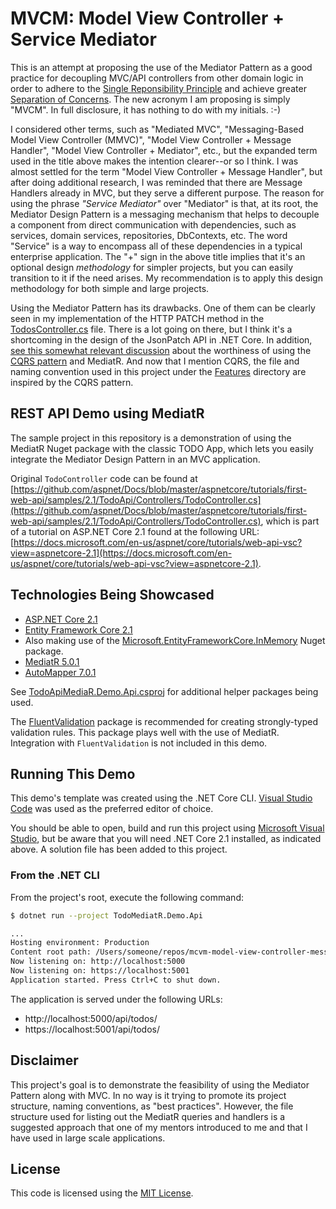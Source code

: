 # MVCM: Model View Controller + Service Mediator

This is an attempt at proposing the use of the Mediator Pattern as a good practice for decoupling MVC/API controllers from other domain logic in order to adhere to the [Single Reponsibility Principle](https://en.wikipedia.org/wiki/Single_responsibility_principle) and achieve greater [Separation of Concerns](https://en.wikipedia.org/wiki/Separation_of_concerns). The new acronym I am proposing is simply "MVCM". In full disclosure, it has nothing to do with my initials. :-)

I considered other terms, such as "Mediated MVC", "Messaging-Based Model View Controller (MMVC)", "Model View Controller + Message Handler", "Model View Controller + Mediator", etc., but the expanded term used in the title above makes the intention clearer--or so I think. I was almost settled for the term "Model View Controller + Message Handler", but after doing additional research, I was reminded that there are Message Handlers already in MVC, but they serve a different purpose. The reason for using the phrase *"Service Mediator"* over "Mediator" is that, at its root, the Mediator Design Pattern is a messaging mechanism that helps to decouple a component from direct communication with dependencies, such as services, domain services, repositories, DbContexts, etc. The word "Service" is a way to encompass all of these dependencies in a typical enterprise application. The "+" sign in the above title implies that it's an optional design *methodology* for simpler projects, but you can easily transition to it if the need arises. My recommendation is to apply this design methodology for both simple and large projects.

Using the Mediator Pattern has its drawbacks. One of them can be clearly seen in my implementation of the HTTP PATCH method in the [TodosController.cs](TodoMediatR.Demo.Api/Controllers/TodosController.cs) file. There is a lot going on there, but I think it's a shortcoming in the design of the JsonPatch API in .NET Core. In addition, [see this somewhat relevant discussion](https://softwareengineering.stackexchange.com/questions/352796/is-cqrs-mediatr-worth-it-when-developing-an-asp-net-application) about the worthiness of using the [CQRS pattern](https://martinfowler.com/bliki/CQRS.html) and MediatR. And now that I mention CQRS, the file and naming convention used in this project under the [Features](TodoMediatR.Demo.Api/Features) directory are inspired by the CQRS pattern.

## REST API Demo using MediatR

The sample project in this repository is a demonstration of using the MediatR Nuget package with the classic TODO App, which lets you easily integrate the Mediator Design Pattern in an MVC application.

Original `TodoController` code can be found at [https://github.com/aspnet/Docs/blob/master/aspnetcore/tutorials/first-web-api/samples/2.1/TodoApi/Controllers/TodoController.cs](https://github.com/aspnet/Docs/blob/master/aspnetcore/tutorials/first-web-api/samples/2.1/TodoApi/Controllers/TodoController.cs), which is part of a tutorial on ASP.NET Core 2.1 found at the following URL: [https://docs.microsoft.com/en-us/aspnet/core/tutorials/web-api-vsc?view=aspnetcore-2.1](https://docs.microsoft.com/en-us/aspnet/core/tutorials/web-api-vsc?view=aspnetcore-2.1).

## Technologies Being Showcased

* [ASP.NET Core 2.1](https://docs.microsoft.com/en-us/aspnet/core/index?view=aspnetcore-2.1)
* [Entity Framework Core 2.1](https://www.nuget.org/packages/Microsoft.EntityFrameworkCore/2.1.0)
* Also making use of the [Microsoft.EntityFrameworkCore.InMemory](https://www.nuget.org/packages/Microsoft.EntityFrameworkCore.InMemory/2.1.0) Nuget package.
* [MediatR 5.0.1](https://www.nuget.org/packages/MediatR/5.0.1)
* [AutoMapper 7.0.1](https://www.nuget.org/packages/AutoMapper/7.0.1)

See [TodoApiMediaR.Demo.Api.csproj](TodoMediatR.Demo.Api/TodoApiMediatR.Demo.Api.csproj) for additional helper packages being used.

The [FluentValidation](https://www.nuget.org/packages/FluentValidation/) package is recommended for creating strongly-typed validation rules. This package plays well with the use of MediatR. Integration with `FluentValidation` is not included in this demo.

## Running This Demo

This demo's template was created using the .NET Core CLI. [Visual Studio Code](https://code.visualstudio.com/) was used as the preferred editor of choice.

You should be able to open, build and run this project using [Microsoft Visual Studio](https://visualstudio.microsoft.com/), but be aware that you will need .NET Core 2.1 installed, as indicated above. A solution file has been added to this project.

### From the .NET CLI

From the project's root, execute the following command:

```bash
$ dotnet run --project TodoMediatR.Demo.Api

...
Hosting environment: Production
Content root path: /Users/someone/repos/mcvm-model-view-controller-message-handler/TodoMediatR.Demo.Api
Now listening on: http://localhost:5000
Now listening on: https://localhost:5001
Application started. Press Ctrl+C to shut down.
```

The application is served under the following URLs:

* http://localhost:5000/api/todos/
* https://localhost:5001/api/todos/

## Disclaimer

This project's goal is to demonstrate the feasibility of using the Mediator Pattern along with MVC. In no way is it trying to promote its project structure, naming conventions, as "best practices". However, the file structure used for listing out the MediatR queries and handlers is a suggested approach that one of my mentors introduced to me and that I have used in large scale applications.

## License

This code is licensed using the [MIT License](LICENSE).


